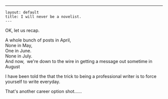  ---
    layout: default
    title: I will never be a novelist.
    ---
<P>OK, let us recap.&nbsp; </P>
<P>A whole bunch of posts in April, <BR>None in May, <BR>One in June.<BR>None in July.<BR>And now,&nbsp; we're down to the wire in getting a message out sometime in August</P>
<P>I have been told the that the trick to being a professional writer is to force yourself to write everyday.</P>
<P>That's another career option shot......</P>